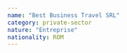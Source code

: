 ```yaml
---
name: "Best Business Travel SRL"
category: private-sector
nature: "Entreprise"
nationality: ROM
---
```

    